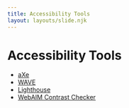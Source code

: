 ```yaml
---
title: Accessibility Tools
layout: layouts/slide.njk
---
```


# Accessibility Tools

- [aXe](https://axe.deque.com)
- [WAVE](https://wave.webaim.org/)
- [Lighthouse](https://developer.chrome.com/docs/lighthouse/overview/)
- [WebAIM Contrast Checker](https://webaim.org/resources/contrastchecker/)
